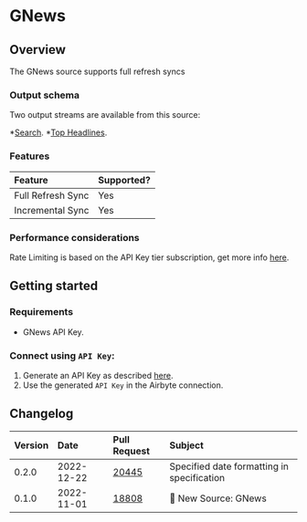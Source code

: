 # GNews

## Overview

The GNews source supports full refresh syncs

### Output schema

Two output streams are available from this source:

*[Search](https://gnews.io/docs/v4?shell#search-endpoint).
*[Top Headlines](https://gnews.io/docs/v4?shell#top-headlines-endpoint).

### Features

| Feature           | Supported? |
|:------------------|:-----------|
| Full Refresh Sync | Yes        |
| Incremental Sync  | Yes        |

### Performance considerations

Rate Limiting is based on the API Key tier subscription, get more info [here](https://gnews.io/#pricing).

## Getting started

### Requirements

* GNews API Key.

### Connect using `API Key`:

1. Generate an API Key as described [here](https://gnews.io/docs/v4?shell#authentication).
2. Use the generated `API Key` in the Airbyte connection.

## Changelog

| Version | Date       | Pull Request                                             | Subject                                         |
|:--------|:-----------|:---------------------------------------------------------|:------------------------------------------------|
| 0.2.0   | 2022-12-22 | [20445](https://github.com/airbytehq/airbyte/pull/20445) | Specified date formatting in specification      |
| 0.1.0   | 2022-11-01 | [18808](https://github.com/airbytehq/airbyte/pull/18808) | 🎉 New Source: GNews                            |
